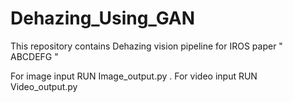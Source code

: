 # Dehazing_Using_GAN
This repository contains Dehazing vision pipeline for IROS paper " ABCDEFG "

For image input RUN Image_output.py .
For video input RUN Video_output.py

